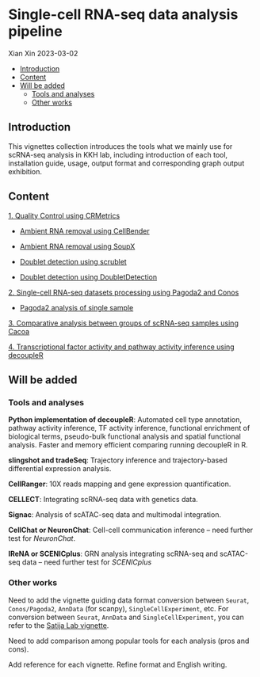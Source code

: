 Single-cell RNA-seq data analysis pipeline
================
Xian Xin
2023-03-02

-   <a href="#introduction" id="toc-introduction">Introduction</a>
-   <a href="#content" id="toc-content">Content</a>
-   <a href="#will-be-added" id="toc-will-be-added">Will be added</a>
    -   <a href="#tools-and-analyses" id="toc-tools-and-analyses">Tools and
        analyses</a>
    -   <a href="#other-works" id="toc-other-works">Other works</a>

## Introduction

This vignettes collection introduces the tools what we mainly use for
scRNA-seq analysis in KKH lab, including introduction of each tool,
installation guide, usage, output format and corresponding graph output
exhibition.

## Content

[1. Quality Control using CRMetrics](./Copenhagen_workflow/QC.md)

-   [Ambient RNA removal using
    CellBender](./Copenhagen_workflow/cellbender.md)

-   [Ambient RNA removal using SoupX](./Copenhagen_workflow/soupx.md)

-   [Doublet detection using
    scrublet](./Copenhagen_workflow/scrublet.md)

-   [Doublet detection using
    DoubletDetection](./Copenhagen_workflow/doubletdetection.md)

[2. Single-cell RNA-seq datasets processing using Pagoda2 and
Conos](./Copenhagen_workflow/align_cluster.md)

-   [Pagoda2 analysis of single
    sample](./Copenhagen_workflow/pagoda2.md)

[3. Comparative analysis between groups of scRNA-seq samples using
Cacoa](./Copenhagen_workflow/cacoa.md)

[4. Transcriptional factor activity and pathway activity inference using
decoupleR](./Copenhagen_workflow/decoupler.md)

## Will be added

### Tools and analyses

**Python implementation of decoupleR**: Automated cell type annotation,
pathway activity inference, TF activity inference, functional enrichment
of biological terms, pseudo-bulk functional analysis and spatial
functional analysis. Faster and memory efficient comparing running
decoupleR in R.

**slingshot and tradeSeq**: Trajectory inference and trajectory-based
differential expression analysis.

**CellRanger**: 10X reads mapping and gene expression quantification.

**CELLECT**: Integrating scRNA-seq data with genetics data.

**Signac**: Analysis of scATAC-seq data and multimodal integration.

**CellChat or NeuronChat**: Cell-cell communication inference – need
further test for *NeuronChat*.

**IReNA or SCENICplus**: GRN analysis integrating scRNA-seq and
scATAC-seq data – need further test for *SCENICplus*

### Other works

Need to add the vignette guiding data format conversion between
`Seurat`, `Conos/Pagoda2`, `AnnData` (for scanpy),
`SingleCellExperiment`, etc. For conversion between `Seurat`, `AnnData`
and `SingleCellExperiment`, you can refer to the [Satija Lab
vignette](https://satijalab.org/seurat/archive/v3.1/conversion_vignette.html).

Need to add comparison among popular tools for each analysis (pros and
cons).

Add reference for each vignette. Refine format and English writing.
